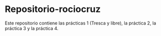 # Repositorio-rociocruz
Este repositorio contiene las prácticas 1 (Tresca y libre), la práctica 2, la práctica 3 y la práctica 4.

